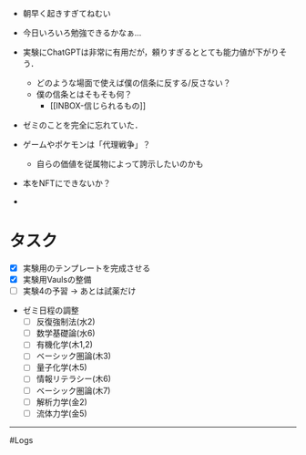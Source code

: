 
- 朝早く起きすぎてねむい
- 今日いろいろ勉強できるかなぁ...
- 実験にChatGPTは非常に有用だが，頼りすぎるととても能力値が下がりそう．
	- どのような場面で使えば僕の信条に反する/反さない？
	- 僕の信条とはそもそも何？
		- [[INBOX-信じられるもの]]
- ゼミのことを完全に忘れていた．

- ゲームやポケモンは「代理戦争」？
	- 自らの価値を従属物によって誇示したいのかも
	
- 本をNFTにできないか？

- 
# タスク

- [x] 実験用のテンプレートを完成させる
- [x] 実験用Vaulsの整備
- [ ] 実験4の予習 -> あとは試薬だけ

- ゼミ日程の調整
	- [ ] 反復強制法(水2)
	- [ ] 数学基礎論(水6)
	- [ ] 有機化学(木1,2)
	- [ ] ベーシック圏論(木3)
	- [ ] 量子化学(木5)
	- [ ] 情報リテラシー(木6)
	- [ ] ベーシック圏論(木7)
	- [ ] 解析力学(金2)
	- [ ] 流体力学(金5)
---
#Logs 